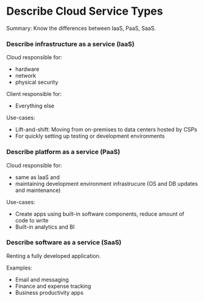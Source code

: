 # Describe Cloud Service Types  

Summary: Know the differences between IaaS, PaaS, SaaS.  

### Describe infrastructure as a service (IaaS)
Cloud responsible for:
- hardware
- network
- physical security

Client responsible for:
- Everything else

Use-cases:
- Lift-and-shift: Moving from on-premises to data centers hosted by CSPs
- For quickly setting up testing or development environments
  
### Describe platform as a service (PaaS)
Cloud responsible for:
- same as IaaS and
- maintaining development environment infrastrucure (OS and DB updates and maintenance)

Use-cases:
- Create apps using built-in software components, reduce amount of code to write
- Built-in analytics and BI

### Describe software as a service (SaaS)
Renting a fully developed application.

Examples:
- Email and messaging
- Finance and expense tracking
- Business productivity apps
